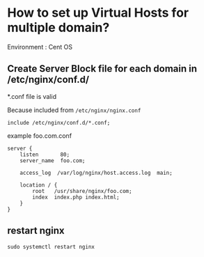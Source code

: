 # How to set up Virtual Hosts for multiple domain?

Environment : Cent OS

## Create Server Block file for each domain in /etc/nginx/conf.d/

\*.conf file is valid

Because included from `/etc/nginx/nginx.conf`

```
include /etc/nginx/conf.d/*.conf;
```


example foo.com.conf

```
server {
    listen       80;
    server_name  foo.com;

    access_log  /var/log/nginx/host.access.log  main;

    location / {
        root   /usr/share/nginx/foo.com;
        index  index.php index.html;
    }
}
```

## restart nginx

```
sudo systemctl restart nginx
```
